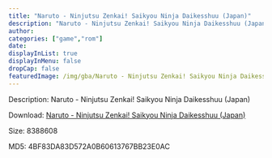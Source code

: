 ```yaml
---
title: "Naruto - Ninjutsu Zenkai! Saikyou Ninja Daikesshuu (Japan)"
description: "Naruto - Ninjutsu Zenkai! Saikyou Ninja Daikesshuu (Japan)"
author: 
categories: ["game","rom"]
date: 
displayInList: true
displayInMenu: false
dropCap: false
featuredImage: /img/gba/Naruto - Ninjutsu Zenkai! Saikyou Ninja Daikesshuu [Japan].jpg
---
```


Description: Naruto - Ninjutsu Zenkai! Saikyou Ninja Daikesshuu (Japan)

Download: <a style="text-decoration:underline;" href="https://mega.nz/#!bGAWCQ5B!SB3emlH0532hT0pkBLJUv3LOFq0J9ytWTV4j6DVNSCk" target = "_blank" rel = "nofollow" > Naruto - Ninjutsu Zenkai! Saikyou Ninja Daikesshuu (Japan)</a>

Size: 8388608

MD5: 4BF83DA83D572A0B60613767BB23E0AC

